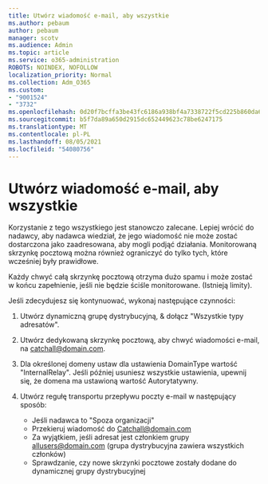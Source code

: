 ```yaml
---
title: Utwórz wiadomość e-mail, aby wszystkie
ms.author: pebaum
author: pebaum
manager: scotv
ms.audience: Admin
ms.topic: article
ms.service: o365-administration
ROBOTS: NOINDEX, NOFOLLOW
localization_priority: Normal
ms.collection: Adm_O365
ms.custom:
- "9001524"
- "3732"
ms.openlocfilehash: 0d20f7bcffa3be43fc6186a938bf4a7338722f5cd225b860da6357398db26a69
ms.sourcegitcommit: b5f7da89a650d2915dc652449623c78be6247175
ms.translationtype: MT
ms.contentlocale: pl-PL
ms.lasthandoff: 08/05/2021
ms.locfileid: "54080756"
---
```

# <a name="create-an-email-catch-all"></a>Utwórz wiadomość e-mail, aby wszystkie

Korzystanie z tego wszystkiego jest stanowczo zalecane. Lepiej wrócić do nadawcy, aby nadawca wiedział, że jego wiadomość nie może zostać dostarczona jako zaadresowana, aby mogli podjąć działania. Monitorowaną skrzynkę pocztową można również ograniczyć do tylko tych, które wcześniej były prawidłowe. 

Każdy chwyć całą skrzynkę pocztową otrzyma dużo spamu i może zostać w końcu zapełnienie, jeśli nie będzie ściśle monitorowane. (Istnieją limity). 

Jeśli zdecydujesz się kontynuować, wykonaj następujące czynności:

1. Utwórz dynamiczną grupę dystrybucyjną, & dołącz "Wszystkie typy adresatów".

2. Utwórz dedykowaną skrzynkę pocztową, aby chwyć wiadomości e-mail, na catchall@domain.com.

3. Dla określonej domeny ustaw dla ustawienia DomainType wartość "InternalRelay". Jeśli później usuniesz wszystkie ustawienia, upewnij się, że domena ma ustawioną wartość Autorytatywny.

4. Utwórz regułę transportu przepływu poczty e-mail w następujący sposób:

    - Jeśli nadawca to "Spoza organizacji"
    - Przekieruj wiadomość do Catchall@domain.com
    - Za wyjątkiem, jeśli adresat jest członkiem grupy allusers@domain.com (grupa dystrybucyjna zawiera wszystkich członków)
    - Sprawdzanie, czy nowe skrzynki pocztowe zostały dodane do dynamicznej grupy dystrybucyjnej
